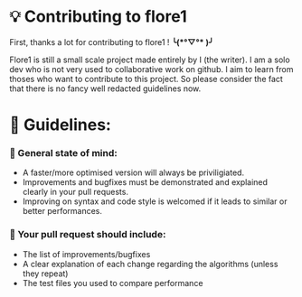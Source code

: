 # 💡 Contributing to flore1 
First, thanks a lot for contributing to flore1 ! **╰(\*°▽°\* )╯** 

Flore1 is still a small scale project made entirely by I (the writer). 
I am a solo dev who is not very used to collaborative work on github.
I aim to learn from thoses who want to contribute to this project. So please consider the fact that there is no fancy well redacted guidelines now.

# 📜 Guidelines:
### 🧠 General state of mind:
 - A faster/more optimised version will always be priviligiated.
 - Improvements and bugfixes must be demonstrated and explained clearly in your pull requests.
 - Improving on syntax and code style is welcomed if it leads to similar or better performances.

### 📮 Your pull request should include:

 - The list of improvements/bugfixes
 - A clear explanation of each change regarding the algorithms (unless they repeat)
 - The test files you used to compare performance
 
 




<!--stackedit_data:
eyJoaXN0b3J5IjpbLTE5NjU5NzE1MDAsLTIwNTcwODM1MjhdfQ
==
-->